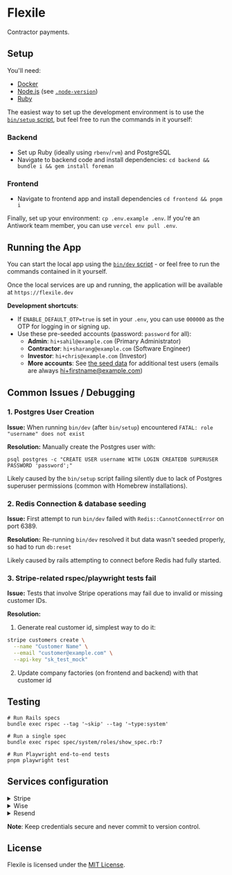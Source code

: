 # Flexile

Contractor payments.

## Setup

You'll need:

- [Docker](https://docs.docker.com/engine/install/)
- [Node.js](https://nodejs.org/en/download) (see [`.node-version`](.node-version))
- [Ruby](https://www.ruby-lang.org/en/documentation/installation/)

The easiest way to set up the development environment is to use the [`bin/setup` script](bin/setup), but feel free to run the commands in it yourself:

### Backend

- Set up Ruby (ideally using `rbenv`/`rvm`) and PostgreSQL
- Navigate to backend code and install dependencies: `cd backend && bundle i && gem install foreman`

### Frontend

- Navigate to frontend app and install dependencies `cd frontend && pnpm i`

Finally, set up your environment: `cp .env.example .env`. If you're an Antiwork team member, you can use `vercel env pull .env`.

## Running the App

You can start the local app using the [`bin/dev` script](bin/dev) - or feel free to run the commands contained in it yourself.

Once the local services are up and running, the application will be available at `https://flexile.dev`

**Development shortcuts**:

- If `ENABLE_DEFAULT_OTP=true` is set in your `.env`, you can use `000000` as the OTP for logging in or signing up.
- Use these pre-seeded accounts (password: `password` for all):
  - **Admin**: `hi+sahil@example.com` (Primary Administrator)
  - **Contractor**: `hi+sharang@example.com` (Software Engineer)
  - **Investor**: `hi+chris@example.com` (Investor)
  - **More accounts**: See [the seed data](backend/config/data/seed_templates/gumroad.json) for additional test users (emails are always hi+firstname@example.com)

## Common Issues / Debugging

### 1. Postgres User Creation

**Issue:** When running `bin/dev` (after `bin/setup`) encountered `FATAL: role "username" does not exist`

**Resolution:** Manually create the Postgres user with:

```
psql postgres -c "CREATE USER username WITH LOGIN CREATEDB SUPERUSER PASSWORD 'password';"
```

Likely caused by the `bin/setup` script failing silently due to lack of Postgres superuser permissions (common with Homebrew installations).

### 2. Redis Connection & database seeding

**Issue:** First attempt to run `bin/dev` failed with `Redis::CannotConnectError` on port 6389.

**Resolution:** Re-running `bin/dev` resolved it but data wasn't seeded properly, so had to run `db:reset`

Likely caused by rails attempting to connect before Redis had fully started.

### 3. Stripe-related rspec/playwright tests fail

**Issue:** Tests that involve Stripe operations may fail due to invalid or missing customer IDs.

**Resolution:**

1. Generate real customer id, simplest way to do it:

```bash
stripe customers create \
  --name "Customer Name" \
  --email "customer@example.com" \
  --api-key "sk_test_mock"
```

2. Update company factories (on frontend and backend) with that customer id

## Testing

```shell
# Run Rails specs
bundle exec rspec --tag '~skip' --tag '~type:system'

# Run a single spec
bundle exec rspec spec/system/roles/show_spec.rb:7

# Run Playwright end-to-end tests
pnpm playwright test
```

## Services configuration

<details>
<summary>Stripe</summary>

1. Create account at [stripe.com](https://stripe.com) and complete verification
2. Enable **Test mode** (toggle in top right of dashboard)
3. Navigate to **Developers** → **API keys**
4. Copy **Publishable key** (`pk_test_...`) and **Secret key** (`sk_test_...` - click "Reveal" first)
5. Add to `.env`:
   ```
   NEXT_PUBLIC_STRIPE_PUBLISHABLE_KEY=pk_test_your_publishable_key_here
   STRIPE_SECRET_KEY=sk_test_your_secret_key_here
   ```

</details>

<details>
<summary>Wise</summary>

1. Register at [sandbox.transferwise.tech](https://sandbox.transferwise.tech/) and complete email verification
2. Click profile/avatar → **Settings** → copy your **Membership number**
3. Go to **Integrations and Tools** → **API tokens** → **Create API token**
4. Set permissions to **Full Access**, name it (e.g., "Flexile Development"), and copy the token immediately
5. Add to `.env`:
   ```
   WISE_PROFILE_ID=12345678 # Should be a number
   WISE_API_KEY=your_full_api_token_here
   ```
   </details>

<details>
<summary>Resend</summary>

1. Create account at [resend.com](https://resend.com) and complete email verification
2. Navigate to **API Keys** in the dashboard
3. Click **Create API Key**, give it a name (e.g., "Flexile Development")
4. Copy the API key immediately (starts with re\_)
5. Add to `.env`:
   ```
   RESEND_API_KEY=re_your_api_key_here
   ```

</details>

**Note**: Keep credentials secure and never commit to version control.

## License

Flexile is licensed under the [MIT License](LICENSE.md).
